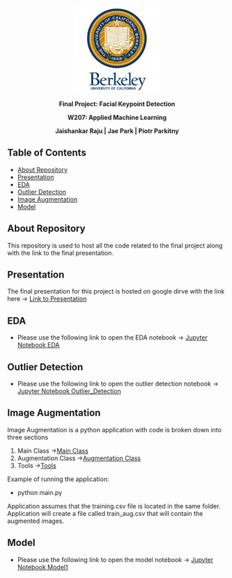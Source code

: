 <p align="center">
    <img src="uc-berkeley-logo-seal.jpg" alt="Logo" width="200" height="200">
</p>

<p align="center">
  <p align="center"><strong>Final Project: Facial Keypoint Detection</strong></p>
  <p align="center"><strong>W207: Applied Machine Learning</strong></p>
  <p align="center"><strong>Jaishankar Raju | Jae Park | Piotr Parkitny</strong></p>
</p>

<!-- TABLE OF CONTENTS -->
## Table of Contents

* [About Repository](#about-repository)
* [Presentation](#presentation)
* [EDA](#eda)
* [Outlier Detection](#outlier-detection)
* [Image Augmentation](#image-augmentation)
* [Model](#model)

<!-- about repository -->
About Repository
------------

This repository is used to host all the code related to the final project along with the link to the final presentation.


<!-- presentation -->
Presentation
------------

The final presentation for this project is hosted on google dirve with the link here -> [Link to Presentation](https://docs.google.com/presentation/d/1zQLQ3WyMFHNmQW__SyUghMysKJFmwZ9nAzqLj_FVT9g/edit?usp=sharing)

<!-- eda -->
EDA
------------

- Please use the following link to open the EDA notebook -> [Jupyter Notebook EDA](Project_2_Part1.ipynb)

<!-- outlier-detection -->
Outlier Detection
------------

- Please use the following link to open the outlier detection notebook -> [Jupyter Notebook Outlier_Detection](Project_2_Part1.ipynb)


<!-- IMAGE AUGMENTATION -->
Image Augmentation
------------

Image Augmentation is a python application with code is broken down into three sections
1. Main Class ->[Main Class](Image_Augmentation/main.py)
2. Augmentation Class ->[Augmentation Class](Image_Augmentation/Aug_Image.py)
3. Tools ->[Tools](Image_Augmentation/tools.py)

Example of running the application:
- python main.py

Application assumes that the training.csv file is located in the same folder. Application will create a file called train_aug.csv that will contain the augmented images.

<!-- model -->
Model
------------

- Please use the following link to open the model notebook -> [Jupyter Notebook Model1](Project_2_Part1.ipynb)

